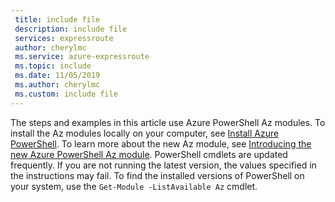 ```yaml
---
 title: include file
 description: include file
 services: expressroute
 author: cherylmc
 ms.service: azure-expressroute
 ms.topic: include
 ms.date: 11/05/2019
 ms.author: cherylmc
 ms.custom: include file
---
```


The steps and examples in this article use Azure PowerShell Az modules. To install the Az modules locally on your computer, see [Install Azure PowerShell](/powershell/azure/install-azure-powershell). To learn more about the new Az module, see [Introducing the new Azure PowerShell Az module](/powershell/azure/new-azureps-module-az). PowerShell cmdlets are updated frequently. If you are not running the latest version, the values specified in the instructions may fail. To find the installed versions of PowerShell on your system, use the `Get-Module -ListAvailable Az` cmdlet.